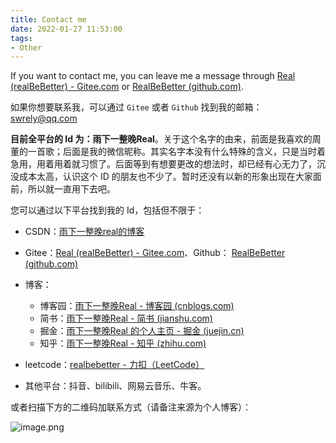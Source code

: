 ```yaml
---
title: Contact me
date: 2022-01-27 11:53:00
tags:
- Other
---
```


If you want to contact me, you can leave me a message through [Real (realBeBetter) - Gitee.com](https://gitee.com/realBeBetter) or [RealBeBetter (github.com)](https://github.com/RealBeBetter).

如果你想要联系我，可以通过 `Gitee` 或者 `Github` 找到我的邮箱：swrely@qq.com

**目前全平台的 Id 为：雨下一整晚Real**。关于这个名字的由来，前面是我喜欢的周董的一首歌；后面是我的微信昵称。其实名字本没有什么特殊的含义，只是当时着急用，用着用着就习惯了。后面等到有想要更改的想法时，却已经有心无力了，沉没成本太高，认识这个 ID 的朋友也不少了。暂时还没有以新的形象出现在大家面前，所以就一直用下去吧。

您可以通过以下平台找到我的 Id，包括但不限于：

- CSDN：[雨下一整晚real的博客](https://blog.csdn.net/qq_43103529?spm=1000.2115.3001.5343)
- Gitee：[Real (realBeBetter) - Gitee.com](https://gitee.com/realBeBetter)、Github： [RealBeBetter (github.com)](https://github.com/RealBeBetter)
- 博客：
  - 博客园：[雨下一整晚Real - 博客园 (cnblogs.com)](https://www.cnblogs.com/real-blog/)
  - 简书：[雨下一整晚Real - 简书 (jianshu.com)](https://www.jianshu.com/u/ad05ba4d5c7a)
  - 掘金：[雨下一整晚Real 的个人主页 - 掘金 (juejin.cn)](https://juejin.cn/user/3848708170718237)
  - 知乎：[雨下一整晚Real - 知乎 (zhihu.com)](https://www.zhihu.com/people/cherish-76-53)

- leetcode：[realbebetter - 力扣（LeetCode）](https://leetcode.cn/u/realbebetter/)
- 其他平台：抖音、bilibili、网易云音乐、牛客。

或者扫描下方的二维码加联系方式（请备注来源为个人博客）：

![image.png](https://s2.loli.net/2022/11/15/Rr7HvnwPGgMzYs9.png)
